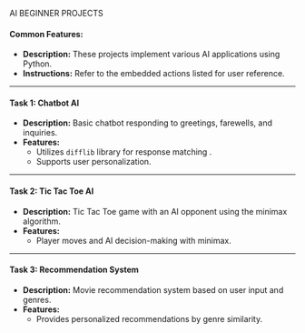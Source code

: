 AI BEGINNER PROJECTS 

#### Common Features:
- **Description:** These projects implement various AI applications using Python.
- **Instructions:** Refer to the embedded actions listed for user reference.

---

#### Task 1: Chatbot AI
- **Description:** Basic chatbot responding to greetings, farewells, and inquiries.
- **Features:** 
  - Utilizes `difflib` library for response matching .
  - Supports user personalization.

---

#### Task 2: Tic Tac Toe AI
- **Description:** Tic Tac Toe game with an AI opponent using the minimax algorithm.
- **Features:** 
  - Player moves and AI decision-making with minimax.

---

#### Task 3: Recommendation System
- **Description:** Movie recommendation system based on user input and genres.
- **Features:** 
  - Provides personalized recommendations by genre similarity.
